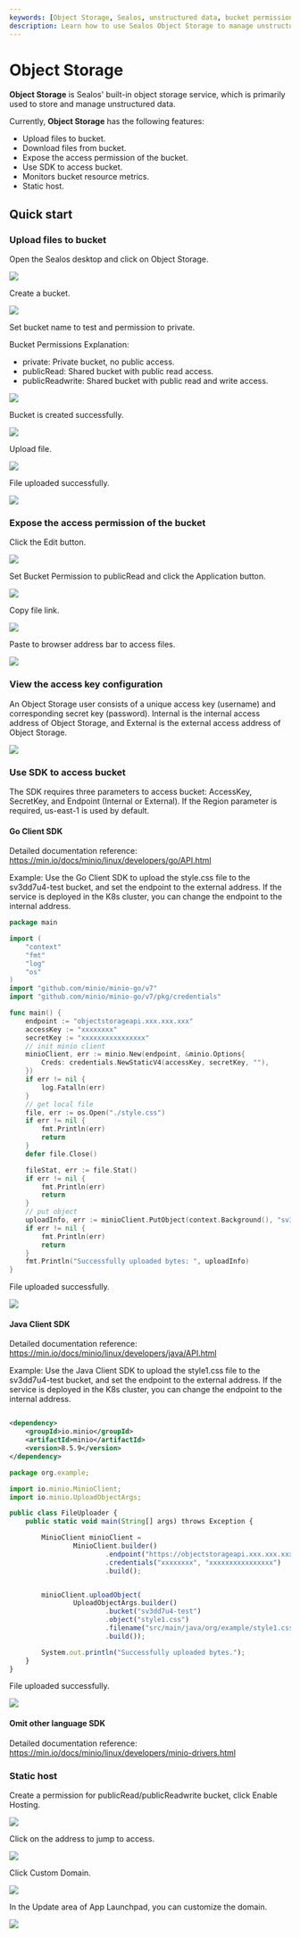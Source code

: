 ```yaml
---
keywords: [Object Storage, Sealos, unstructured data, bucket permissions, SDK access]
description: Learn how to use Sealos Object Storage to manage unstructured data, set bucket permissions, and access via SDKs. Quick start guide included.
---
```


# Object Storage

**Object Storage** is Sealos' built-in object storage service, which is primarily used to store and manage unstructured
data.

Currently, **Object Storage** has the following features:

- Upload files to bucket.
- Download files from bucket.
- Expose the access permission of the bucket.
- Use SDK to access bucket.
- Monitors bucket resource metrics.
- Static host.

## Quick start

### Upload files to bucket

Open the Sealos desktop and click on Object Storage.

![](./images/1.png)

Create a bucket.

![](./images/2.png)

Set bucket name to test and permission to private.

Bucket Permissions Explanation:

- private: Private bucket, no public access.
- publicRead: Shared bucket with public read access.
- publicReadwrite: Shared bucket with public read and write access.

![](./images/3.png)

Bucket is created successfully.

![](./images/4.png)

Upload file.

![](./images/5.png)

File uploaded successfully.

![](./images/6.png)

### Expose the access permission of the bucket

Click the Edit button.

![](./images/7.png)

Set Bucket Permission to publicRead and click the Application button.

![](./images/8.png)

Copy file link.

![](./images/9.png)

Paste to browser address bar to access files.

![](./images/10.png)

### View the access key configuration

An Object Storage user consists of a unique access key (username) and corresponding secret key (password). Internal is
the internal access address of Object Storage, and External is the external access address of Object Storage.

![](./images/11.png)

### Use SDK to access bucket

The SDK requires three parameters to access bucket: AccessKey, SecretKey, and Endpoint (Internal or External). If the
Region parameter is required, us-east-1 is used by default.

#### Go Client SDK

Detailed documentation reference: https://min.io/docs/minio/linux/developers/go/API.html

Example: Use the Go Client SDK to upload the style.css file to the sv3dd7u4-test bucket, and set the endpoint to the
external address. If the service is deployed in the K8s cluster, you can change the endpoint to the internal address.

```go
package main

import (
	"context"
	"fmt"
	"log"
	"os"
)
import "github.com/minio/minio-go/v7"
import "github.com/minio/minio-go/v7/pkg/credentials"

func main() {
	endpoint := "objectstorageapi.xxx.xxx.xxx"
	accessKey := "xxxxxxxx"
	secretKey := "xxxxxxxxxxxxxxxx"
	// init minio client
	minioClient, err := minio.New(endpoint, &minio.Options{
		Creds: credentials.NewStaticV4(accessKey, secretKey, ""),
	})
	if err != nil {
		log.Fatalln(err)
	}
	// get local file
	file, err := os.Open("./style.css")
	if err != nil {
		fmt.Println(err)
		return
	}
	defer file.Close()

	fileStat, err := file.Stat()
	if err != nil {
		fmt.Println(err)
		return
	}
	// put object
	uploadInfo, err := minioClient.PutObject(context.Background(), "sv3dd7u4-test", "style.css", file, fileStat.Size(), minio.PutObjectOptions{ContentType: "text/css"})
	if err != nil {
		fmt.Println(err)
		return
	}
	fmt.Println("Successfully uploaded bytes: ", uploadInfo)
}
```

File uploaded successfully.

![](./images/12.png)

#### Java Client SDK

Detailed documentation reference: https://min.io/docs/minio/linux/developers/java/API.html

Example: Use the Java Client SDK to upload the style1.css file to the sv3dd7u4-test bucket, and set the endpoint to the
external address. If the service is deployed in the K8s cluster, you can change the endpoint to the internal address.

```xml

<dependency>
    <groupId>io.minio</groupId>
    <artifactId>minio</artifactId>
    <version>8.5.9</version>
</dependency>
```

```javascript
package org.example;

import io.minio.MinioClient;
import io.minio.UploadObjectArgs;

public class FileUploader {
    public static void main(String[] args) throws Exception {

        MinioClient minioClient =
                MinioClient.builder()
                        .endpoint("https://objectstorageapi.xxx.xxx.xxx")
                        .credentials("xxxxxxxx", "xxxxxxxxxxxxxxxx")
                        .build();


        minioClient.uploadObject(
                UploadObjectArgs.builder()
                        .bucket("sv3dd7u4-test")
                        .object("style1.css")
                        .filename("src/main/java/org/example/style1.css")
                        .build());

        System.out.println("Successfully uploaded bytes.");
    }
}
```

File uploaded successfully.

![](./images/13.png)

#### Omit other language SDK

Detailed documentation reference: https://min.io/docs/minio/linux/developers/minio-drivers.html

### Static host

Create a permission for publicRead/publicReadwrite bucket, click Enable Hosting.

![](./images/14.png)

Click on the address to jump to access.

![](./images/15.png)

Click Custom Domain.

![](./images/16.png)

In the Update area of App Launchpad, you can customize the domain.

![](./images/17.png)




